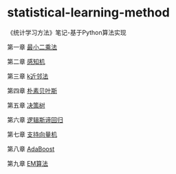 # statistical-learning-method
《统计学习方法》笔记-基于Python算法实现


 第一章 [最小二乘法](https://github.com/wzyonggege/statistical-learning-method/blob/master/LeastSquaresMethod/least_sqaure_method.ipynb)

 第二章 [感知机](https://github.com/wzyonggege/statistical-learning-method/blob/master/Perceptron/Iris_perceptron.ipynb)

 第三章 [k近邻法](https://github.com/wzyonggege/statistical-learning-method/blob/master/KNearestNeighbors/KNN.ipynb)

 第四章 [朴素贝叶斯](https://github.com/wzyonggege/statistical-learning-method/blob/master/NaiveBayes/GaussianNB.ipynb)

 第五章 [决策树](https://github.com/wzyonggege/statistical-learning-method/blob/master/DecisonTree/DT.ipynb)

 第六章 [逻辑斯谛回归](https://github.com/wzyonggege/statistical-learning-method/blob/master/LogisticRegression/LR.ipynb)

 第七章 [支持向量机](https://github.com/wzyonggege/statistical-learning-method/blob/master/SVM/support-vector-machine.ipynb)

 第八章 [AdaBoost](https://github.com/wzyonggege/statistical-learning-method/blob/master/AdaBoost/Adaboost.ipynb)

 第九章 [EM算法](https://github.com/wzyonggege/statistical-learning-method/blob/master/EM/em.ipynb)